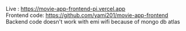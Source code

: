 Live : https://movie-app-frontend-pi.vercel.app<br/>
Frontend code: https://github.com/yami201/movie-app-frontend<br/>
Backend code doesn't work with emi wifi because of mongo db atlas

